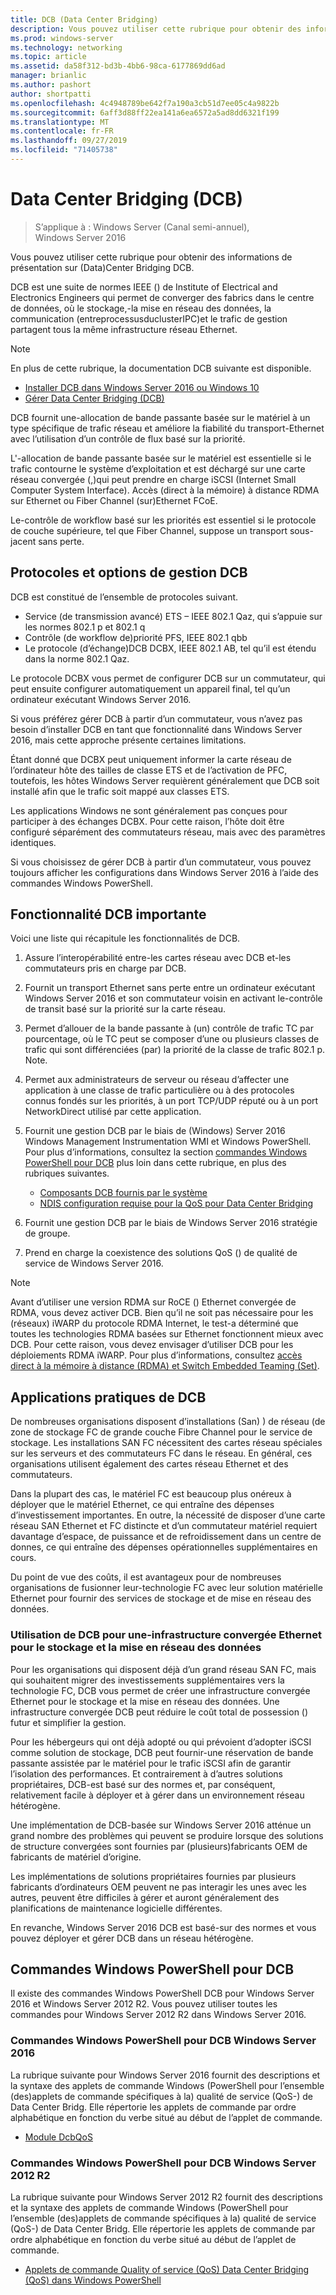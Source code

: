 ```yaml
---
title: DCB (Data Center Bridging)
description: Vous pouvez utiliser cette rubrique pour obtenir des informations de présentation sur Data Center Bridging dans Windows Server 2016.
ms.prod: windows-server
ms.technology: networking
ms.topic: article
ms.assetid: da58f312-bd3b-4bb6-98ca-6177869dd6ad
manager: brianlic
ms.author: pashort
author: shortpatti
ms.openlocfilehash: 4c4948789be642f7a190a3cb51d7ee05c4a9822b
ms.sourcegitcommit: 6aff3d88ff22ea141a6ea6572a5ad8dd6321f199
ms.translationtype: MT
ms.contentlocale: fr-FR
ms.lasthandoff: 09/27/2019
ms.locfileid: "71405738"
---
```

# <a name="data-center-bridging-dcb"></a>Data Center Bridging \(DCB\)

>S’applique à : Windows Server (Canal semi-annuel), Windows Server 2016

Vous pouvez utiliser cette rubrique pour obtenir des informations de présentation sur \(Data\)Center Bridging DCB.

DCB est une suite de normes IEEE \(\) de Institute of Electrical and Electronics Engineers qui permet de converger des fabrics dans le centre de données, où le stockage,\-la mise en réseau des données, la communication \(entreprocessusduclusterIPC\)et le trafic de gestion partagent tous la même infrastructure réseau Ethernet.

>[!NOTE]
>En plus de cette rubrique, la documentation DCB suivante est disponible.
>
>- [Installer DCB dans Windows Server 2016 ou Windows 10](dcb-install.md)
>- [Gérer Data Center Bridging (DCB)](dcb-manage.md)

DCB fournit une\-allocation de bande passante basée sur le matériel à un type spécifique de trafic réseau et améliore la fiabilité du transport\-Ethernet avec l’utilisation d’un contrôle de flux basé sur la priorité.

L'\-allocation de bande passante basée sur le matériel est essentielle si le trafic contourne le système d’exploitation et est déchargé sur une carte réseau convergée \(,\)qui peut prendre en charge iSCSI (Internet Small Computer System Interface). Accès \(direct à la mémoire\) à distance RDMA sur Ethernet ou Fiber Channel \(sur\)Ethernet FCoE.

Le\-contrôle de workflow basé sur les priorités est essentiel si le protocole de couche supérieure, tel que Fiber Channel, suppose un transport sous-jacent sans perte.

## <a name="dcb-protocols-and-management-options"></a>Protocoles et options de gestion DCB

DCB est constitué de l’ensemble de protocoles suivant. 

- Service \(de transmission avancé\) ETS – IEEE 802.1 Qaz, qui s’appuie sur les normes 802.1 p et 802.1 q
- Contrôle \(de workflow de\)priorité PFS, IEEE 802.1 qbb 
- Le protocole \(d’échange\)DCB DCBX, IEEE 802.1 AB, tel qu’il est étendu dans la norme 802.1 Qaz.

Le protocole DCBX vous permet de configurer DCB sur un commutateur, qui peut ensuite configurer automatiquement un appareil final, tel qu’un ordinateur exécutant Windows Server 2016.

Si vous préférez gérer DCB à partir d’un commutateur, vous n’avez pas besoin d’installer DCB en tant que fonctionnalité dans Windows Server 2016, mais cette approche présente certaines limitations.

Étant donné que DCBX peut uniquement informer la carte réseau de l’ordinateur hôte des tailles de classe ETS et de l’activation de PFC, toutefois, les hôtes Windows Server requièrent généralement que DCB soit installé afin que le trafic soit mappé aux classes ETS.

Les applications Windows ne sont généralement pas conçues pour participer à des échanges DCBX. Pour cette raison, l’hôte doit être configuré séparément des commutateurs réseau, mais avec des paramètres identiques.

Si vous choisissez de gérer DCB à partir d’un commutateur, vous pouvez toujours afficher les configurations dans Windows Server 2016 à l’aide des commandes Windows PowerShell.

##  <a name="important-dcb-functionality"></a>Fonctionnalité DCB importante

Voici une liste qui récapitule les fonctionnalités de DCB.

1. Assure l’interopérabilité entre\-les cartes réseau avec DCB et\-les commutateurs pris en charge par DCB.

2. Fournit un transport Ethernet sans perte entre un ordinateur exécutant Windows Server 2016 et son commutateur voisin en activant le\-contrôle de transit basé sur la priorité sur la carte réseau.

3. Permet d’allouer de la bande passante à \(un\) contrôle de trafic TC par pourcentage, où le TC peut se composer d’une ou plusieurs classes de trafic qui sont différenciées \(par\) la priorité de la classe de trafic 802.1 p. Note.

4. Permet aux administrateurs de serveur ou réseau d’affecter une application à une classe de trafic particulière ou à des protocoles connus fondés sur les priorités, à un port TCP/UDP réputé ou à un port NetworkDirect utilisé par cette application.

5. Fournit une gestion DCB par le biais de \(Windows\) Server 2016 Windows Management Instrumentation WMI et Windows PowerShell. Pour plus d’informations, consultez la section [commandes Windows PowerShell pour DCB](#bkmk_wps) plus loin dans cette rubrique, en plus des rubriques suivantes.
    - [Composants DCB fournis par le système](https://msdn.microsoft.com/windows/hardware/drivers/network/system-provided-dcb-components)
    - [NDIS configuration requise pour la QoS pour Data Center Bridging](https://msdn.microsoft.com/windows/hardware/drivers/network/ndis-qos-requirements-for-data-center-bridging)

6. Fournit une gestion DCB par le biais de Windows Server 2016 stratégie de groupe.

7. Prend en charge la coexistence des solutions QoS \(\) de qualité de service de Windows Server 2016.

>[!NOTE]
>Avant d’utiliser une version RDMA sur RoCE \(\) Ethernet convergée de RDMA, vous devez activer DCB. Bien qu’il ne soit pas nécessaire pour les \(réseaux\) iWARP du protocole RDMA Internet, le test\-a déterminé que toutes les technologies RDMA basées sur Ethernet fonctionnent mieux avec DCB. Pour cette raison, vous devez envisager d’utiliser DCB pour les déploiements RDMA iWARP. Pour plus d’informations, consultez [accès direct à la mémoire à distance (RDMA) et Switch Embedded Teaming (Set)](../../../virtualization/hyper-v-virtual-switch/RDMA-and-Switch-Embedded-Teaming.md).

##  <a name="practical-applications-of-dcb"></a>Applications pratiques de DCB

De nombreuses organisations disposent d’installations \(San\) \) de réseau \(de zone de stockage FC de grande couche Fibre Channel pour le service de stockage. Les installations SAN FC nécessitent des cartes réseau spéciales sur les serveurs et des commutateurs FC dans le réseau. En général, ces organisations utilisent également des cartes réseau Ethernet et des commutateurs.

Dans la plupart des cas, le matériel FC est beaucoup plus onéreux à déployer que le matériel Ethernet, ce qui entraîne des dépenses d’investissement importantes. En outre, la nécessité de disposer d’une carte réseau SAN Ethernet et FC distincte et d’un commutateur matériel requiert davantage d’espace, de puissance et de refroidissement dans un centre de donnes, ce qui entraîne des dépenses opérationnelles supplémentaires en cours.

Du point de vue des coûts, il est avantageux pour de nombreuses organisations de fusionner leur\-technologie FC avec leur solution matérielle Ethernet pour fournir des services de stockage et de mise en réseau des données.

### <a name="using-dcb-for-an-ethernet-based-converged-fabric-for-storage-and-data-networking"></a>Utilisation de DCB pour une\-infrastructure convergée Ethernet pour le stockage et la mise en réseau des données

Pour les organisations qui disposent déjà d’un grand réseau SAN FC, mais qui souhaitent migrer des investissements supplémentaires vers la technologie FC, DCB vous permet de créer une infrastructure convergée Ethernet pour le stockage et la mise en réseau des données. Une infrastructure convergée DCB peut réduire le coût total de possession \(\) futur et simplifier la gestion.

Pour les hébergeurs qui ont déjà adopté ou qui prévoient d’adopter iSCSI comme solution de stockage, DCB peut fournir\-une réservation de bande passante assistée par le matériel pour le trafic iSCSI afin de garantir l’isolation des performances. Et contrairement à d’autres solutions propriétaires, DCB\-est basé sur des normes et, par conséquent, relativement facile à déployer et à gérer dans un environnement réseau hétérogène.

Une implémentation de DCB\-basée sur Windows Server 2016 atténue un grand nombre des problèmes qui peuvent se produire lorsque des solutions de structure convergées sont fournies par \(plusieurs\)fabricants OEM de fabricants de matériel d’origine.

Les implémentations de solutions propriétaires fournies par plusieurs fabricants d’ordinateurs OEM peuvent ne pas interagir les unes avec les autres, peuvent être difficiles à gérer et auront généralement des planifications de maintenance logicielle différentes. 

En revanche, Windows Server 2016 DCB est basé\-sur des normes et vous pouvez déployer et gérer DCB dans un réseau hétérogène.

## <a name="bkmk_wps"></a>Commandes Windows PowerShell pour DCB

Il existe des commandes Windows PowerShell DCB pour Windows Server 2016 et Windows Server 2012 R2. Vous pouvez utiliser toutes les commandes pour Windows Server 2012 R2 dans Windows Server 2016.

### <a name="windows-server-2016-windows-powershell-commands-for-dcb"></a>Commandes Windows PowerShell pour DCB Windows Server 2016

La rubrique suivante pour Windows Server 2016 fournit des descriptions et la syntaxe des applets de commande Windows \(PowerShell pour l’ensemble \(des\)applets de commande spécifiques à la\) qualité de service (QoS\-) de Data Center Bridg. Elle répertorie les applets de commande par ordre alphabétique en fonction du verbe situé au début de l’applet de commande.

- [Module DcbQoS](https://technet.microsoft.com/itpro/powershell/windows/dcbqos/dcbqos)

### <a name="windows-server-2012-r2-windows-powershell-commands-for-dcb"></a>Commandes Windows PowerShell pour DCB Windows Server 2012 R2

La rubrique suivante pour Windows Server 2012 R2 fournit des descriptions et la syntaxe des applets de commande Windows \(PowerShell pour l’ensemble \(des\)applets de commande spécifiques à la\) qualité de service (QoS\-) de Data Center Bridg. Elle répertorie les applets de commande par ordre alphabétique en fonction du verbe situé au début de l’applet de commande.

- [Applets de commande Quality of service (QoS) Data Center Bridging (QoS) dans Windows PowerShell](https://technet.microsoft.com/library/hh967440.aspx)
